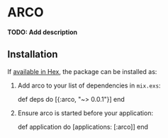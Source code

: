 # ARCO

**TODO: Add description**

## Installation

If [available in Hex](https://hex.pm/docs/publish), the package can be installed as:

  1. Add arco to your list of dependencies in `mix.exs`:

        def deps do
          [{:arco, "~> 0.0.1"}]
        end

  2. Ensure arco is started before your application:

        def application do
          [applications: [:arco]]
        end

